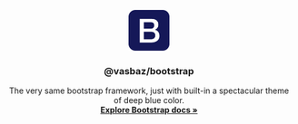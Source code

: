 <p align="center">
    <img src="https://raw.githubusercontent.com/vasbaz/assets/master/bootstrap/bootstrap-blue-logo.svg" alt="@vasbaz/bootstrap logo" width="72" height="72">
</p>

<h3 align="center">@vasbaz/bootstrap</h3>

<p align="center">
  The very same bootstrap framework, just with built-in a spectacular theme of deep blue color.
  <br>
  <a href="https://getbootstrap.com/docs/4.3/"><strong>Explore Bootstrap docs »</strong></a>
  <br>
  <br>

</p>
